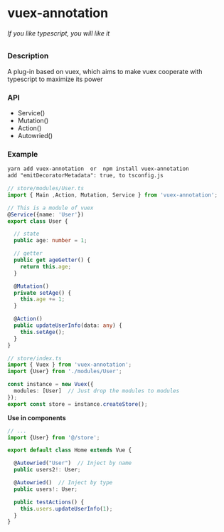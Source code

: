 

# vuex-annotation

###### If you like typescript, you will like it

### Description

A plug-in based on vuex, which aims to make vuex cooperate with typescript to maximize its power



### API

* Service()
* Mutation()
* Action()
* Autowried() 



### Example

```markdown
yarn add vuex-annotation  or  npm install vuex-annotation
add "emitDecoratorMetadata": true, to tsconfig.js
```
```typescript
// store/modules/User.ts
import { Main ,Action, Mutation, Service } from 'vuex-annotation';

// This is a module of vuex
@Service({name: 'User'})
export class User {

  // state
  public age: number = 1;

  // getter
  public get ageGetter() {
    return this.age;
  }

  @Mutation()
  private setAge() {
    this.age += 1;
  }

  @Action()
  public updateUserInfo(data: any) {
    this.setAge();
  }
}
```

```typescript
// store/index.ts
import { Vuex } from 'vuex-annotation';
import {User} from './modules/User';

const instance = new Vuex({
  modules: [User]  // Just drop the modules to modules
});
export const store = instance.createStore();
```

**Use in components**

```typescript
// ...
import {User} from '@/store';

export default class Home extends Vue {

  @Autowried("User")  // Inject by name
  public users2!: User;

  @Autowried()  // Inject by type
  public users!: User;

  public testActions() {
    this.users.updateUserInfo(1);
  }
}
```

